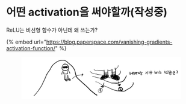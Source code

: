 # 어떤 activation을 써야할까(작성중)

ReLU는 비선형 함수가 아닌데 왜 쓰는가?

{% embed url="https://blog.paperspace.com/vanishing-gradients-activation-function/" %}

<figure><img src="../.gitbook/assets/image (4) (4).png" alt=""><figcaption></figcaption></figure>
